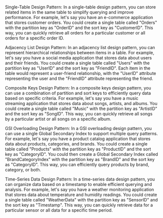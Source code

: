 Single-Table Design Pattern:
In a single-table design pattern, you can store related items in the same table to simplify querying and improve performance. For example, let's say you have an e-commerce application that stores customer orders. You could create a single table called "Orders" with the partition key as "OrderID" and the sort key as "CustomerID". This way, you can quickly retrieve all orders for a particular customer or all orders for a specific order ID.

Adjacency List Design Pattern:
In an adjacency list design pattern, you can represent hierarchical relationships between items in a table. For example, let's say you have a social media application that stores data about users and their friends. You could create a single table called "Users" with the partition key as "UserID" and the sort key as "FriendID". Each item in the table would represent a user-friend relationship, with the "UserID" attribute representing the user and the "FriendID" attribute representing the friend.

Composite Keys Design Pattern:
In a composite keys design pattern, you can use a combination of partition and sort keys to efficiently query data based on specific criteria. For example, let's say you have a music streaming application that stores data about songs, artists, and albums. You could create a single table called "Music" with the partition key as "ArtistID" and the sort key as "SongID". This way, you can quickly retrieve all songs by a particular artist or all songs on a specific album.

GSI Overloading Design Pattern:
In a GSI overloading design pattern, you can use a single Global Secondary Index to support multiple query patterns. For example, let's say you have a product catalog application that stores data about products, categories, and brands. You could create a single table called "Products" with the partition key as "ProductID" and the sort key as "CategoryID". You could then create a Global Secondary Index called "BrandCategoryIndex" with the partition key as "BrandID" and the sort key as "CategoryID". This way, you can efficiently query products by brand, category, or both.

Time-Series Data Design Pattern:
In a time-series data design pattern, you can organize data based on a timestamp to enable efficient querying and analysis. For example, let's say you have a weather monitoring application that stores data about temperature and humidity readings. You could create a single table called "WeatherData" with the partition key as "SensorID" and the sort key as "Timestamp". This way, you can quickly retrieve data for a particular sensor or all data for a specific time period.
